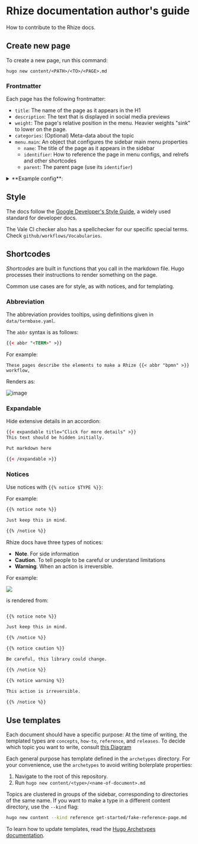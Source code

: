 # Rhize documentation author's guide

How to contribute to the Rhize docs.

## Create new page

To create a new page, run this command:

```shell
hugo new content/<PATH>/<TO>/<PAGE>.md
```

### Frontmatter

Each page has the following frontmatter:

- `title`: The name of the page as it appears in the H1
- `description`: The text that is displayed in social media previews
- `weight`: The page's relative position in the menu. Heavier weights "sink" to lower on the page.
- `categories`: (Optional) Meta-data about the topic
- `menu.main`: An object that configures the sidebar main menu properties
  - `name`:  The title of the page as it appears in the sidebar
  - `identifier`: How to reference the page in menu configs, and relrefs and other shortcodes
  - `parent`: The parent page (use its `identifier`)
 


<details><summary>**Example config**:</summary>
```yaml
title: GraphQL types and filters
description: A list of the filters you can use to query and update manufacturing models.
categories: ["reference"]
weight: 930
menu:
  main:
    name: GQL types and filters
    identifier: gql-filters
    parent: reference
```
</details>

## Style

The docs follow the [Google Developer's Style Guide](https://developers.google.com/), a widely used standard for developer docs. 

The Vale CI checker also has a spellchecker for our specific special terms. Check `github/workflows/Vocabularies`.

## Shortcodes

_Shortcodes_ are built in functions that you call in the markdown file.
Hugo processes their instructions to render something on the page.

Common use cases are for style, as with notices, and for templating.

### Abbreviation

The abbreviation provides tooltips, using definitions given in `data/termbase.yaml`.

The `abbr`  syntax is as follows:

```html
{{< abbr "<TERM>" >}} 
```

For example:

```
These pages describe the elements to make a Rhize {{< abbr "bpmn" >}} workflow,
```

Renders as:

![image](https://github.com/libremfg/libremfg.github.io/assets/47385188/2394da77-821b-4379-8814-df2476f6e25c)


### Expandable

Hide extensive details in an accordion:

```html
{{< expandable title="Click for more details" >}}
This text should be hidden initially.

Put markdown here

{{< /expandable >}}

```

### Notices

Use notices with ```{{% notice $TYPE %}}```:

For example:

```html
{{% notice note %}}

Just keep this in mind.

{{% /notice %}}
```

Rhize docs have three types of notices:

- **Note**. For side information
- **Caution**. To tell people to be careful or understand limitations
- **Warning**. When an action is irreversible.

For example:


![](https://user-images.githubusercontent.com/47385188/282773723-3ac4671a-3cc1-42fe-b27c-340402704fd5.png)

is rendered from:

```html

{{% notice note %}}

Just keep this in mind.

{{% /notice %}}

{{% notice caution %}}

Be careful, this library could change.

{{% /notice %}}

{{% notice warning %}}

This action is irreversible.

{{% /notice %}}
```



## Use templates

Each document should have a specific purpose:
At the time of writing, the templated types are `concepts`, `how-to`, `reference`, and `releases`.
To decide which topic you want to write, consult [this Diagram](https://wellshapedwords.com/images/diataxis.svg "diataxis-topic picker")

Each general purpose has template defined in the `archetypes` directory.
For your convenience, use the `archetypes` to avoid writing bolerplate properties:

1. Navigate to the root of this repository.
2. Run `hugo new content/<type>/<name-of-document>.md`


Topics are clustered in groups of the sidebar, corresponding to directories of the same name.
If you want to make a type in a different content directory, use the `--kind` flag:

```sh
hugo new content --kind reference get-started/fake-reference-page.md
```

To learn how to update templates, read the [Hugo Archetypes documentation](https://gohugo.io/content-management/archetypes/). 
